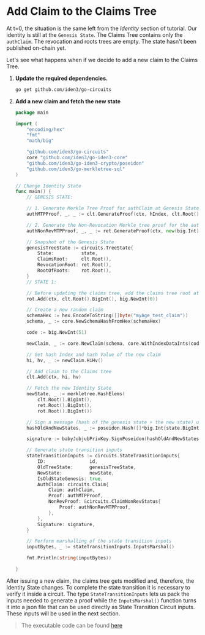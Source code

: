 # Add Claim to the Claims Tree

At t=0, the situation is the same left from the *Identity* section of tutorial. Our identity is still at the `Genesis State`. The Claims Tree contains only the `authClaim`. The revocation and roots trees are empty. The state hasn't been published on-chain yet.

Let's see what happens when if we decide to add a new claim to the Claims Tree.

1. **Update the required dependencies.**

    ```bash
    go get github.com/iden3/go-circuits
    ```

2. **Add a new claim and fetch the new state**

    ```go
    package main

    import (
        "encoding/hex"
        "fmt"
        "math/big"

        "github.com/iden3/go-circuits"
        core "github.com/iden3/go-iden3-core"
        "github.com/iden3/go-iden3-crypto/poseidon"
        "github.com/iden3/go-merkletree-sql"
    )

    // Change Identity State
    func main() {
        // GENESIS STATE:

        // 1. Generate Merkle Tree Proof for authClaim at Genesis State
        authMTPProof, _, _ := clt.GenerateProof(ctx, hIndex, clt.Root())

        // 2. Generate the Non-Revocation Merkle tree proof for the authClaim at Genesis State
        authNonRevMTPProof, _, _ := ret.GenerateProof(ctx, new(big.Int).SetUint64(revNonce), ret.Root())

        // Snapshot of the Genesis State
        genesisTreeState := circuits.TreeState{
            State:          state,
            ClaimsRoot:     clt.Root(),
            RevocationRoot: ret.Root(),
            RootOfRoots:    rot.Root(),
        }
        // STATE 1:

        // Before updating the claims tree, add the claims tree root at Genesis state to the Roots tree.
	    rot.Add(ctx, clt.Root().BigInt(), big.NewInt(0))

        // Create a new random claim
        schemaHex := hex.EncodeToString([]byte("myAge_test_claim"))
        schema, _ := core.NewSchemaHashFromHex(schemaHex)

        code := big.NewInt(51)

        newClaim, _ := core.NewClaim(schema, core.WithIndexDataInts(code, nil))

        // Get hash Index and hash Value of the new claim
        hi, hv, _ := newClaim.HiHv()

        // Add claim to the Claims tree
        clt.Add(ctx, hi, hv)

        // Fetch the new Identity State
        newState, _ := merkletree.HashElems(
            clt.Root().BigInt(),
            ret.Root().BigInt(),
            rot.Root().BigInt())

        // Sign a message (hash of the genesis state + the new state) using your private key
        hashOldAndNewStates, _ := poseidon.Hash([]*big.Int{state.BigInt(), newState.BigInt()})

        signature := babyJubjubPrivKey.SignPoseidon(hashOldAndNewStates)

        // Generate state transition inputs
        stateTransitionInputs := circuits.StateTransitionInputs{
            ID:                id,
            OldTreeState:      genesisTreeState,
            NewState:          newState,
            IsOldStateGenesis: true,
            AuthClaim: circuits.Claim{
                Claim: authClaim,
                Proof: authMTPProof,
                NonRevProof: &circuits.ClaimNonRevStatus{
                    Proof: authNonRevMTPProof,
                },
            },
            Signature: signature,
        }

        // Perform marshalling of the state transition inputs
        inputBytes, _ := stateTransitionInputs.InputsMarshal()

        fmt.Println(string(inputBytes))

    }
    ```

After issuing a new claim, the claims tree gets modified and, therefore, the Identity State changes. To complete the state transition it is necessary to verify it inside a circuit. The type `StateTransitionInputs` lets us pack the inputs needed to generate a proof while the `InputsMarshal()` function turns it into a json file that can be used directly as State Transition Circuit inputs. These inputs will be used in the next section.

> The executable code can be found [here](https://github.com/0xPolygonID/tutorial-examples/blob/main/issuer-protocol/main.go#L156)
